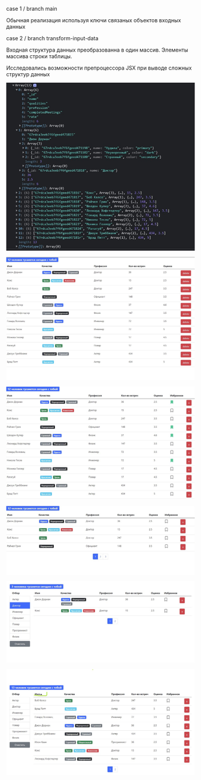 case 1 / branch main

Обычная реализация используя ключи связаных объектов входных данных

case 2 / branch transform-input-data

Входная структура данных преобразованна в один массив.
Элементы массива строки таблицы.

Исследовались возможности препроцессора JSX при выводе сложныx структур данных

![alt tag](https://github.com/egolegegit/2_Frontend_lesson_2_1/blob/main/screenshort/Screenshot%202021-08-25%20141541-unput%20array.jpg 'Входной массив данных')

![alt tag](https://github.com/egolegegit/2_Frontend_lesson_2_1/blob/main/screenshort/Screenshot%202021-08-24%20235407-full.jpg 'Итоговая таблица')

![alt tag](https://github.com/egolegegit/2_Frontend_lesson_2_1/blob/main/screenshort/Screenshot%202021-08-28%20233532-full.jpg 'Итоговая таблица module2_lesson3_task2')

![alt tag](https://github.com/egolegegit/2_Frontend_lesson_2_1/blob/main/screenshort/SharedScreenshot.jpg 'Итоговая таблица module2_lesson4_task1-2')

![alt tag](https://github.com/egolegegit/2_Frontend_lesson_2_1/blob/main/screenshort/Screenshot%202021-09-14%20151907.jpg 'Фильтрация/API data array or object module2_lesson4_task1-2')

![alt tag](https://github.com/egolegegit/2_Frontend_lesson_2_1/blob/main/screenshort/Screenshot%202021-09-18%20132227.jpg 'Сортировка извлечение в модули рефакторинг module2_lesson7_task1')​
